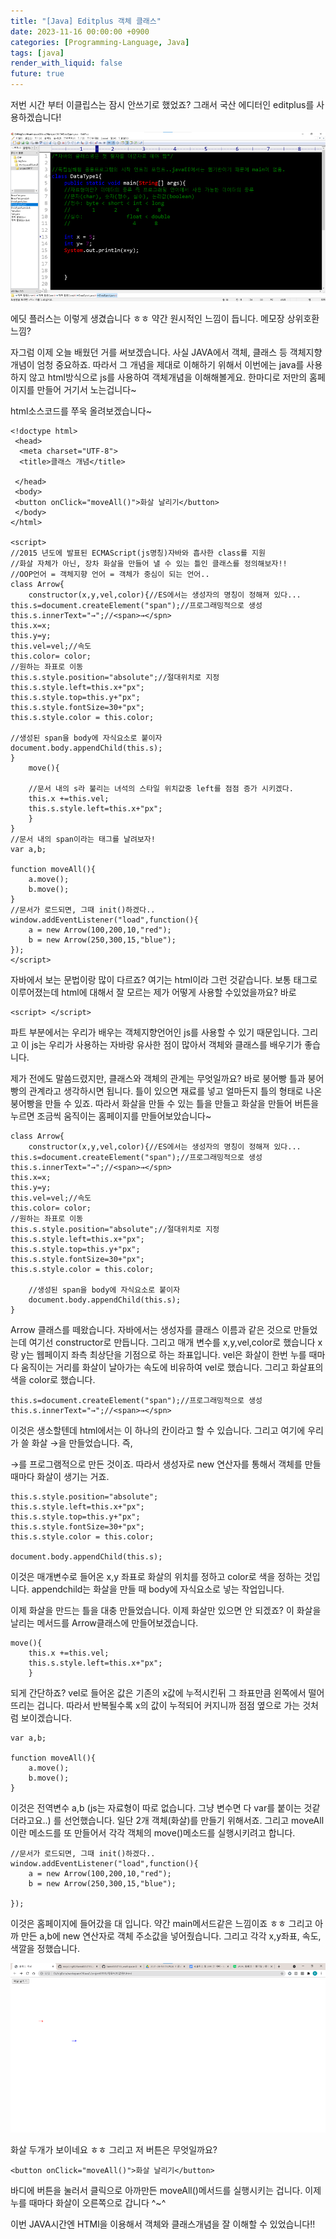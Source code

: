 ```yaml
---
title: "[Java] Editplus 객체 클래스"
date: 2023-11-16 00:00:00 +0900
categories: [Programming-Language, Java]
tags: [java]
render_with_liquid: false
future: true
---
```


저번 시간 부터 이클립스는 잠시 안쓰기로 했었죠? 그래서 국산 에디터인 editplus를 사용하겠습니다!

![Desktop View](/assets/img/Programming-Language/Java/Editplus-Instance-Class/1.png)

에딧 플러스는 이렇게 생겼습니다 ㅎㅎ 약간 원시적인 느낌이 듭니다. 메모장 상위호환느낌?

자그럼 이제 오늘 배웠던 거를 써보겠습니다. 사실 JAVA에서 객체, 클래스 등 객체지향개념이 엄청 중요하죠. 따라서 그 개념을 제대로 이해하기 위해서 이번에는 java를 사용하지 않고 html방식으로 js를 사용하여 객체개념을 이해해볼게요. 한마디로 저만의 홈페이지를 만들어 거기서 노는겁니다~

html소스코드를 쭈욱 올려보겠습니다~

```
<!doctype html>
 <head>
  <meta charset="UTF-8">
  <title>클래스 개념</title>
  
 </head>
 <body>
 <button onClick="moveAll()">화살 날리기</button>
 </body>
</html>

<script>
//2015 년도에 발표된 ECMAScript(js명칭)자바와 흡사한 class를 지원
//화살 자체가 아닌, 장차 화살을 만들어 낼 수 있는 틀인 클래스를 정의해보자!!
//OOP언어 = 객체지향 언어 = 객체가 중심이 되는 언어..
class Arrow{
	constructor(x,y,vel,color){//ES에서는 생성자의 명칭이 정해져 있다...
this.s=document.createElement("span");//프로그래밍적으로 생성
this.s.innerText="→";//<span>→</spn>
this.x=x;
this.y=y;
this.vel=vel;//속도
this.color= color;
//원하는 좌표로 이동
this.s.style.position="absolute";//절대위치로 지정
this.s.style.left=this.x+"px";
this.s.style.top=this.y+"px";
this.s.style.fontSize=30+"px";
this.s.style.color = this.color;

//생성된 span을 body에 자식요소로 붙이자
document.body.appendChild(this.s);
}
	move(){
	
	//문서 내의 s라 불리는 녀석의 스타일 위치값중 left를 점점 증가 시키겠다.
	this.x +=this.vel;
	this.s.style.left=this.x+"px";
	}
}
//문서 내의 span이라는 태그를 날려보자!
var a,b;

function moveAll(){
	a.move();
	b.move();
}
//문서가 로드되면, 그때 init()하겠다..
window.addEventListener("load",function(){
	a = new Arrow(100,200,10,"red");
	b = new Arrow(250,300,15,"blue");
});
</script>
```

자바에서 보는 문법이랑 많이 다르죠? 여기는 html이라 그런 것같습니다. 보통 태그로 이루어졌는데 html에 대해서 잘 모르는 제가 어떻게 사용할 수있었을까요? 바로
```
<script> </script>
```
파트 부분에서는 우리가 배우는 객체지향언어인 js를 사용할 수 있기 때문입니다. 그리고 이 js는 우리가 사용하는 자바랑 유사한 점이 많아서 객체와 클래스를 배우기가 좋습니다.

제가 전에도 말씀드렸지만, 클래스와 객체의 관계는 무엇일까요? 바로 붕어빵 틀과 붕어빵의 관계라고 생각하시면 됩니다. 틀이 있으면 재료를 넣고 얼마든지 틀의 형태로 나온 붕어빵을 만들 수 있죠. 따라서 화살을 만들 수 있는 틀을 만들고 화살을 만들어 버튼을 누르면 조금씩 움직이는 홈페이지를 만들어보았습니다~

```
class Arrow{
	constructor(x,y,vel,color){//ES에서는 생성자의 명칭이 정해져 있다...
this.s=document.createElement("span");//프로그래밍적으로 생성
this.s.innerText="→";//<span>→</spn>
this.x=x;
this.y=y;
this.vel=vel;//속도
this.color= color;
//원하는 좌표로 이동
this.s.style.position="absolute";//절대위치로 지정
this.s.style.left=this.x+"px";
this.s.style.top=this.y+"px";
this.s.style.fontSize=30+"px";
this.s.style.color = this.color;

	//생성된 span을 body에 자식요소로 붙이자
	document.body.appendChild(this.s);
}
```

Arrow 클래스를 떼왔습니다. 자바에서는 생성자를 클래스 이름과 같은 것으로 만들었는데 여기선 constructor로 만듭니다. 그리고 매개 변수를 x,y,vel,color로 했습니다 x랑 y는 웹페이지 좌측 최상단을 기점으로 하는 좌표입니다. vel은 화살이 한번 누를 때마다 움직이는 거리를 화살이 날아가는 속도에 비유하여 vel로 했습니다. 그리고 화살표의 색을 color로 했습니다.

```
this.s=document.createElement("span");//프로그래밍적으로 생성
this.s.innerText="→";//<span>→</spn>
```

이것은 생소할텐데 html에서는 <span> </span>이 하나의 칸이라고 할 수 있습니다. 그리고 여기에 우리가 쓸 화살 →을 만들었습니다. 즉,

<span>→</span>를 프로그램적으로 만든 것이죠. 따라서 생성자로 new 연산자를 통해서 객체를 만들 때마다 화살이 생기는 거죠.

```
this.s.style.position="absolute";
this.s.style.left=this.x+"px";
this.s.style.top=this.y+"px";
this.s.style.fontSize=30+"px";
this.s.style.color = this.color;

document.body.appendChild(this.s);
```

이것은 매개변수로 들어온 x,y 좌표로 화살의 위치를 정하고 color로 색을 정하는 것입니다. appendchild는 화살을 만들 때 body에 자식요소로 넣는 작업입니다.

이제 화살을 만드는 틀을 대충 만들었습니다. 이제 화살만 있으면 안 되겠죠? 이 화살을 날리는 메서드를 Arrow클래스에 만들어보겠습니다.

```
move(){
	this.x +=this.vel;
	this.s.style.left=this.x+"px";
	}
```

되게 간단하죠? vel로 들어온 값은 기존의 x값에 누적시킨뒤 그 좌표만큼 왼쪽에서 떨어뜨리는 겁니다. 따라서 반복될수록 x의 값이 누적되어 커지니까 점점 옆으로 가는 것처럼 보이겠습니다.

```
var a,b;

function moveAll(){
	a.move();
	b.move();
}
```

이것은 전역변수 a,b (js는 자료형이 따로 없습니다. 그냥 변수면 다 var를 붙이는 것같더라고요..) 를 선언했습니다. 일단 2개 객체(화살)를 만들기 위해서죠. 그리고 moveAll이란 메소드를 또 만들어서 각각 객체의 move()메소드를 실행시키려고 합니다.

```
//문서가 로드되면, 그때 init()하겠다..
window.addEventListener("load",function(){
	a = new Arrow(100,200,10,"red");
	b = new Arrow(250,300,15,"blue");

});
```

이것은 홈페이지에 들어갔을 대 입니다. 약간 main메서드같은 느낌이죠 ㅎㅎ 그리고 아까 만든 a,b에 new 연산자로 객체 주소값을 넣어줬습니다. 그리고 각각 x,y좌표, 속도, 색깔을 정했습니다.

![Desktop View](/assets/img/Programming-Language/Java/Editplus-Instance-Class/2.png)

화살 두개가 보이네요 ㅎㅎ 그리고 저 버튼은 무엇일까요?

```
<button onClick="moveAll()">화살 날리기</button>
```

바디에 버튼을 눌러서 클릭으로 아까만든 moveAll()메서드를 실행시키는 겁니다. 이제 누를 때마다 화살이 오른쪽으로 갑니다 ^~^

이번 JAVA시간엔 HTMl을 이용해서 객체와 클래스개념을 잘 이해할 수 있었습니다!!